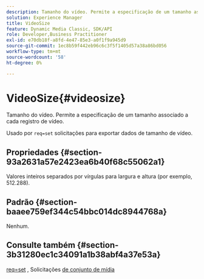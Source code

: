 ```yaml
---
description: Tamanho do vídeo. Permite a especificação de um tamanho associado a cada registro de vídeo.
solution: Experience Manager
title: VideoSize
feature: Dynamic Media Classic, SDK/API
role: Developer,Business Practitioner
exl-id: e70db18f-a8fd-4e47-85e3-a0f1f9a945d9
source-git-commit: 1ec8b59f442eb96c6c3f5f1405d57a38a86bd056
workflow-type: tm+mt
source-wordcount: '58'
ht-degree: 0%

---
```


# VideoSize{#videosize}

Tamanho do vídeo. Permite a especificação de um tamanho associado a cada registro de vídeo.

Usado por `req=set` solicitações para exportar dados de tamanho de vídeo.

## Propriedades {#section-93a2631a57e2423ea6b40f68c55062a1}

Valores inteiros separados por vírgulas para largura e altura (por exemplo, 512.288).

## Padrão {#section-baaee759ef344c54bbc014dc8944768a}

Nenhum.

## Consulte também {#section-3b31280ec1c34091a1b38abf4a37e53a}

[req=set](/help/aem-is-ir-api/is-api/http-ref/image-serving-api-ref/c-http-protocol-reference/c-command-reference/r-req/r-set.md) , Solicitações  [de conjunto de mídia](/help/aem-is-ir-api/is-api/http-ref/image-serving-api-ref/c-http-protocol-reference/c-syntax-and-features/r-media-set-requests.md)
